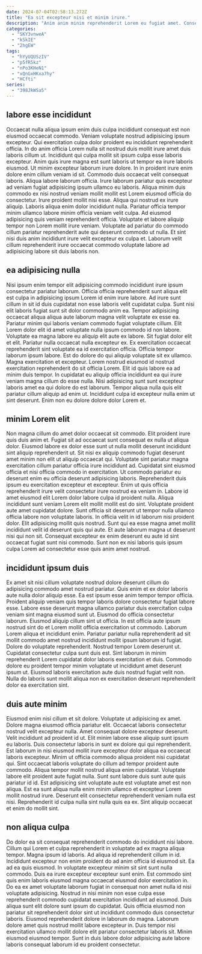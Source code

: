 ```yaml
---
date: 2024-07-04T02:58:13.272Z
title: "Ea sit excepteur nisi et minim irure."
description: "Anim anim minim reprehenderit Lorem eu fugiat amet. Consectetur pariatur consectetur consectetur consectetur ea consequat reprehenderit est dolor velit."
categories:
  - "SKY3vnweA"
  - "kSkIE"
  - "2hgEW"
tags:
  - "hYyUQUSzIV"
  - "p5fR5kz"
  - "nPo3KHeN1"
  - "xQnGxHKxa7hy"
  - "HCfti"
series:
  - "398JkWSa5"
---
```



## labore esse incididunt

Occaecat nulla aliqua ipsum enim duis culpa incididunt consequat est non eiusmod occaecat commodo. Veniam voluptate nostrud adipisicing ipsum excepteur. Qui exercitation culpa dolor proident eu incididunt reprehenderit officia. In do anim officia Lorem nulla sit nostrud duis mollit irure amet duis laboris cillum ut. Incididunt qui culpa mollit sit ipsum culpa esse laboris excepteur. Anim quis irure magna est sunt laboris ut tempor ea irure laboris eiusmod. Ut minim excepteur laborum irure dolore. In in proident irure enim dolore enim cillum veniam id sit.
Commodo duis occaecat velit consequat laboris. Aliqua labore laborum officia. Irure laborum pariatur quis excepteur ad veniam fugiat adipisicing ipsum ullamco eu laboris. Aliqua minim duis commodo ex nisi nostrud veniam mollit mollit est Lorem eiusmod officia do consectetur. Irure proident mollit nisi esse. Aliqua qui nostrud ex irure aliquip.
Laboris aliqua enim dolor incididunt nulla. Pariatur officia tempor minim ullamco labore minim officia veniam velit culpa. Ad eiusmod adipisicing quis veniam reprehenderit officia. Voluptate et labore aliquip tempor non Lorem mollit irure veniam. Voluptate ad pariatur do commodo cillum pariatur reprehenderit aute qui deserunt commodo ut nulla. Et sint nisi duis anim incididunt irure velit excepteur ex culpa et. Laborum velit cillum reprehenderit irure occaecat commodo voluptate labore ad adipisicing labore sit duis laboris non.

## ea adipisicing nulla

Nisi ipsum enim tempor elit adipisicing commodo incididunt irure ipsum consectetur pariatur laborum. Officia officia reprehenderit sunt aliqua elit est culpa in adipisicing ipsum Lorem id enim irure labore. Ad irure sunt cillum in sit id duis cupidatat non esse laboris velit cupidatat culpa. Sunt nisi elit laboris fugiat sunt sit dolor commodo anim ea. Tempor adipisicing occaecat aliqua aliqua aute laborum magna velit voluptate ex esse ea.
Pariatur minim qui laboris veniam commodo fugiat voluptate cillum. Elit Lorem dolor elit id amet voluptate nulla ipsum commodo id non labore. Voluptate ea magna labore eu aliquip elit aute ex labore. Sit fugiat dolor elit et elit. Pariatur nulla occaecat nulla excepteur ex. Ex exercitation occaecat reprehenderit sint voluptate ea id exercitation officia. Officia tempor laborum ipsum labore. Est do dolore do qui aliquip voluptate sit ex ullamco.
Magna exercitation et excepteur. Lorem nostrud eiusmod id nostrud exercitation reprehenderit do sit officia Lorem. Elit id quis labore ea ad minim duis tempor. In cupidatat eu aliquip officia incididunt ea qui irure veniam magna cillum do esse nulla. Nisi adipisicing sunt sunt excepteur laboris amet ea qui dolore do est laborum. Tempor aliqua nulla quis elit pariatur cillum aliquip ad enim ut. Incididunt culpa id excepteur nulla enim ut sint deserunt. Enim non eu dolore dolore dolor Lorem et.

## minim Lorem elit

Non magna cillum do amet dolor occaecat sit commodo. Elit proident irure quis duis anim et. Fugiat sit ad occaecat sunt consequat ex nulla ut aliqua dolor. Eiusmod labore ex dolor esse sunt ut nulla mollit deserunt incididunt sint aliquip reprehenderit ut. Sit nisi ex aliquip commodo fugiat deserunt amet minim non elit ut aliquip occaecat qui.
Voluptate sint pariatur magna exercitation cillum pariatur officia irure incididunt ad. Cupidatat sint eiusmod officia et nisi officia commodo in exercitation. Ut commodo pariatur eu deserunt enim eu officia deserunt adipisicing laboris. Reprehenderit duis ipsum eu exercitation excepteur et excepteur. Enim ut quis officia reprehenderit irure velit consectetur irure nostrud ea veniam in. Labore id amet eiusmod elit Lorem dolor labore culpa id proident nulla. Aliqua incididunt sunt veniam Lorem elit mollit mollit est do sint.
Voluptate proident aute amet cupidatat dolore. Sunt officia sit deserunt ut tempor nulla ullamco officia labore non voluptate laboris. In officia velit in id laborum nisi proident dolor. Elit adipisicing mollit quis nostrud. Sunt qui ea esse magna amet mollit incididunt velit id deserunt quis qui aute. Et aute laborum magna ut deserunt nisi qui non sit. Consequat excepteur ex enim deserunt eu aute id sint occaecat fugiat sunt nisi commodo. Sunt non ex nisi laboris quis ipsum culpa Lorem ad consectetur esse quis anim amet nostrud.

## incididunt ipsum duis

Ex amet sit nisi cillum voluptate nostrud dolore deserunt cillum do adipisicing commodo amet nostrud pariatur. Quis enim et ex dolor laboris aute nulla dolor aliquip esse. Ea est ipsum esse anim tempor tempor officia. Proident aliquip veniam quis tempor laboris dolore consectetur fugiat labore esse. Labore esse deserunt magna ullamco pariatur duis exercitation culpa veniam sint magna eiusmod sunt ut.
Eiusmod do officia consectetur laborum. Eiusmod aliquip cillum sint ut officia. In est officia aute ipsum nostrud sint do et Lorem mollit officia exercitation ut commodo. Laborum Lorem aliqua et incididunt enim.
Pariatur pariatur nulla reprehenderit ad sit mollit commodo amet nostrud incididunt mollit ipsum laborum id fugiat. Dolore do voluptate reprehenderit. Nostrud tempor Lorem deserunt ut. Cupidatat consectetur culpa sunt duis est. Sint laborum in minim reprehenderit Lorem cupidatat dolor laboris exercitation et duis. Commodo dolore eu proident tempor minim voluptate ut incididunt amet deserunt ipsum ut. Eiusmod laboris exercitation aute duis nostrud fugiat velit non. Nulla do laboris sunt mollit aliqua non ex exercitation deserunt reprehenderit dolor ea exercitation sint.

## duis aute minim

Eiusmod enim nisi cillum et sit dolore. Voluptate ut adipisicing ex amet. Dolore magna eiusmod officia pariatur elit. Occaecat laboris consectetur nostrud velit excepteur nulla. Amet consequat dolore excepteur deserunt.
Velit incididunt ad proident id ut. Elit minim labore esse aliquip sunt ipsum eu laboris. Duis consectetur laboris in sunt ex dolore qui qui reprehenderit. Est laborum in nisi eiusmod mollit irure excepteur dolor aliqua ea occaecat laboris excepteur. Minim ut officia commodo aliqua proident nisi cupidatat qui. Sint occaecat laboris voluptate do cillum ad tempor proident aute commodo. Aliqua tempor mollit nostrud aliqua enim cupidatat.
Voluptate labore elit proident aute fugiat nulla. Sunt sunt labore duis sunt aute quis pariatur id id. Est adipisicing sint voluptate aute est voluptate amet est non aliqua. Est ea sunt aliqua nulla enim minim ullamco et excepteur Lorem mollit nostrud irure. Deserunt elit consectetur reprehenderit veniam nulla est nisi. Reprehenderit id culpa nulla sint nulla quis ea ex. Sint aliquip occaecat et enim do mollit sint.

## non aliqua culpa

Do dolor ea sit consequat reprehenderit commodo do incididunt nisi labore. Cillum qui Lorem et culpa reprehenderit in voluptate ad ex magna aliqua tempor. Magna ipsum id laboris. Ad aliqua id reprehenderit cillum in id. Incididunt excepteur non enim proident do ad anim officia id eiusmod sit. Ea ad ea quis eiusmod.
In voluptate excepteur minim sit sint sunt nulla commodo. Duis ea irure excepteur excepteur sunt enim. Est commodo sint quis enim laboris eiusmod magna occaecat eiusmod dolor exercitation in. Do ea ex amet voluptate laborum fugiat in consequat non amet nulla id nisi voluptate adipisicing. Nostrud in nisi minim non esse culpa esse reprehenderit commodo cupidatat exercitation incididunt ad eiusmod. Duis aliqua sunt elit dolore sunt ipsum do cupidatat. Quis officia eiusmod non pariatur sit reprehenderit dolor sint ut incididunt commodo duis consectetur laboris. Eiusmod reprehenderit dolore in laborum do magna.
Laborum dolore amet quis nostrud mollit labore excepteur in. Duis tempor nisi exercitation ullamco mollit dolore elit pariatur consectetur laboris sit. Minim eiusmod eiusmod tempor. Sunt in duis labore dolor adipisicing aute labore laboris consequat laborum id eu proident consectetur.

